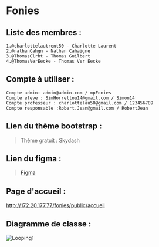 # Fonies
## Liste des membres :

    1.@charlottelautrent50 - Charlotte Laurent
    2.@nathanCahgn - Nathan Cahaigne
    3.@ThomasGlrbt - Thomas Guilbert
    4.@ThomasVerEecke - Thomas Ver Eecke
    
## Compte à utiliser :
    Compte admin: admin@admin.com / mpFonies
    Compte eleve : SimHorrellou14@gmail.com / Simon14
    Compte professeur : charlottelau50@gmail.com / 123456789
    Compte responsable :Robert.Jean@gmail.com / RobertJean

## Lien du thème bootstrap :

>Thème gratuit : Skydash

## Lien du figma :

>[Figma](https://www.figma.com/file/vWEqYlQReo36dTzo9c9I9B/Fonies?node-id=0%3A1&t=KS126AriK4vB7asi-1)

## Page d'accueil :

http://172.20.177.77/fonies/public/accueil

## Diagramme de classe :

![Looping1](https://user-images.githubusercontent.com/114416410/207577952-3e640536-847b-40af-96bb-4cbf8d983f56.jpg)
